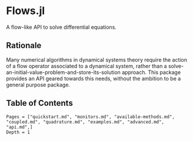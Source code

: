 # Flows.jl
A flow-like API to solve differential equations. 

## Rationale
Many numerical algorithms in dynamical systems theory require the action of a flow operator associated to a dynamical system, rather than a solve-an-initial-value-problem-and-store-its-solution approach. This package provides an API geared towards this needs, without the ambition to be a general purpose package.

## Table of Contents
```@contents
Pages = ["quickstart.md", "monitors.md", "available-methods.md", "coupled.md", "quadrature.md", "examples.md", "advanced.md", "api.md",]
Depth = 1
```

